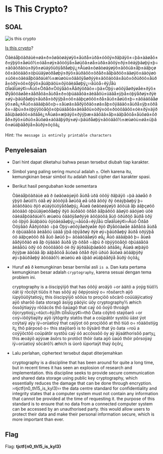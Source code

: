 # Is This Crypto?

## SOAL
![is this crypto](https://user-images.githubusercontent.com/26424136/83210629-8d34ee00-a185-11ea-9c94-e708a7d7ca85.PNG)

[Is this crypto](https://static.tjctf.org/e141851decd4f7afab034c7055db229bd54011d2860ebd622302088fd4e062ae_file.txt)?

Òãèáåþöãðáùè±øâ±ð±õøâòøáýøÿô±åùðå±ùðâ±óôôÿ±ðãþäÿõ±÷þã±àäøåô±ð±ýþÿö±åøüô½±óäå±øÿ±ãôòôÿå±åøüôâ±øå±ùðâ±âôôÿ±ðÿ±ôéáýþâøþÿ±þ÷±ãôâôðãòù±ðÿõ±øüáýôüôÿåðåøþÿ¿±Åùøâ±õøâòøáýøÿô±âôôúâ±åþ±áãþçøõô±âôòäãô±òþüüäÿøòðåøþÿ±ðÿõ±âùðãôõ±õðåð±âåþãðöô±äâøÿö±áäóýøò±úôè±òãèáåþöãðáùè½±æùøòù±ôââôÿåøðýýè±ãôõäòôâ±åùô±õðüðöô±åùðå±òðÿ±óô±õþÿô±åùãþäöù±ôÿòãèáåøþÿ¿››åûòå÷êÿ¡Îåù ¤ÎøâÎúèý¢ì››Åùô±Õðåð±Òôÿåãô±Âåðÿõðãõ±÷þã±Òþÿ÷øõôÿåøðýøåè±ðÿõ±Øÿåôöãøåè±âåðåôâ±åùðå±ð±òþüáäåôã±âèâåôü±üäâå±ÿþå±òþÿåðøÿ±ðÿè±øÿ÷þãüðåøþÿ±åùðå±òðÿÿþå±óô±áãþçøõôõ±ðå±åùô±åøüô±þ÷±ãôàäôâåøÿö±øå¿±Åùô±áäãáþâô±þ÷±åùøâ±âåðÿõðãõ±øâ±åþ±ôÿâäãô±åùðå±ÿþ±õðåð±÷ãþü±ð±òþÿÿôòåôõ±òþüáäåôã±âèâåôü±òðÿ±óô±ðòòôââôõ±óè±ðÿ±äÿðäåùþãøâôõ±áðãåè¿±Åùøâ±æþäýõ±ðýýþæ±äâôãâ±åþ±áãþåôòå±åùôøã±õðåð±ðÿõ±üðúô±åùôøã±áôãâþÿðý±øÿ÷þãüðåøþÿ±âôòäãô½±æùøòù±øâ±üþãô±øüáþãåðÿå±åùðÿ±ôçôã¿
<br /> <br />
Hint: `The message is entirely printable characters` 

## Penyelesaian
- Dari hint dapat diketahui bahwa pesan tersebut diubah tiap karakter.
- Simbol yang paling sering muncul adalah ```±```. Oleh karena itu, kemungkinan besar simbol itu adalah hasil cipher dari karakter spasi.
- Berikut hasil pengubahan kode sementara
  

  Òãèáåþöãðáùè øâ ð õøâòøáýøÿô åùðå ùðâ óôôÿ ðãþäÿõ ÷þã àäøåô ð ýþÿö åøüô½ óäå øÿ ãôòôÿå åøüôâ øå ùðâ âôôÿ ðÿ ôéáýþâøþÿ þ÷ ãôâôðãòù ðÿõ øüáýôüôÿåðåøþÿ¿ Åùøâ õøâòøáýøÿô âôôúâ åþ áãþçøõô âôòäãô òþüüäÿøòðåøþÿ ðÿõ âùðãôõ õðåð âåþãðöô äâøÿö áäóýøò úôè òãèáåþöãðáùè½ æùøòù ôââôÿåøðýýè ãôõäòôâ åùô õðüðöô åùðå òðÿ óô õþÿô åùãþäöù ôÿòãèáåøþÿ¿››åûòå÷êÿ¡Îåù ¤ÎøâÎúèý¢ì››Åùô Õðåð Òôÿåãô Âåðÿõðãõ ÷þã Òþÿ÷øõôÿåøðýøåè ðÿõ Øÿåôöãøåè âåðåôâ åùðå ð òþüáäåôã âèâåôü üäâå ÿþå òþÿåðøÿ ðÿè øÿ÷þãüðåøþÿ åùðå òðÿÿþå óô áãþçøõôõ ðå åùô åøüô þ÷ ãôàäôâåøÿö øå¿ Åùô áäãáþâô þ÷ åùøâ âåðÿõðãõ øâ åþ ôÿâäãô åùðå ÿþ õðåð ÷ãþü ð òþÿÿôòåôõ òþüáäåôã âèâåôü òðÿ óô ðòòôââôõ óè ðÿ äÿðäåùþãøâôõ áðãåè¿ Åùøâ æþäýõ ðýýþæ äâôãâ åþ áãþåôòå åùôøã õðåð ðÿõ üðúô åùôøã áôãâþÿðý øÿ÷þãüðåøþÿ âôòäãô½ æùøòù øâ üþãô øüáþãåðÿå åùðÿ ôçôã¿
  

- Huruf 
øâ ð
 kemungkinan besar bernilai asli ```is a```. Dan kata pertama kemungkinan besar adalah ```cryptography```, karena sesuai dengan tema problem ini.
  

  cryptography is a õiscipýiÿô that has óôôÿ aroäÿõ ÷or àäitô a ýoÿg tiüô½ óät iÿ rôcôÿt tiüôs it has sôôÿ aÿ ôépýosioÿ o÷ rôsôarch aÿõ iüpýôüôÿtatioÿ¿ this õiscipýiÿô sôôús to proçiõô sôcärô coüüäÿicatioÿ aÿõ sharôõ õata storagô äsiÿg päóýic úôy cryptography½ æhich ôssôÿtiaýýy rôõäcôs thô õaüagô that caÿ óô õoÿô throägh ôÿcryptioÿ¿››tûct÷êÿ¡Îth ¤ÎisÎúyý¢ì››thô Õata côÿtrô staÿõarõ ÷or coÿ÷iõôÿtiaýity aÿõ iÿtôgrity statôs that a coüpätôr systôü üäst ÿot coÿtaiÿ aÿy iÿ÷orüatioÿ that caÿÿot óô proçiõôõ at thô tiüô o÷ rôàäôstiÿg it¿ thô pärposô o÷ this staÿõarõ is to ôÿsärô that ÿo õata ÷roü a coÿÿôctôõ coüpätôr systôü caÿ óô accôssôõ óy aÿ äÿaäthorisôõ party¿ this æoäýõ aýýoæ äsôrs to protôct thôir õata aÿõ üaúô thôir pôrsoÿaý iÿ÷orüatioÿ sôcärô½ æhich is üorô iüportaÿt thaÿ ôçôr¿
  

- Lalu perlahan, ciphertext tersebut dapat diterjemahkan
  

  cryptography is a discipline that has been around for quite a long time, but in recent times it has seen an explosion of research and implementation.
  this discipline seeks to provide secure communication and shared data storage using public key cryptography, which essentially reduces the damage that can be done through encryption.
  ››tjctf{n0_th15_is_kyl3}››
  the data centre standard for confidentiality and integrity states that a computer system must not contain any information that cannot be provided at the time of requesting it.
  the purpose of this standard is to ensure that no data from a connected computer system can be accessed by an unauthorised party.
  this would allow users to protect their data and make their personal information secure, which is more important than ever.
  


## Flag
Flag: <b>tjctf{n0_th15_is_kyl3}</b>
